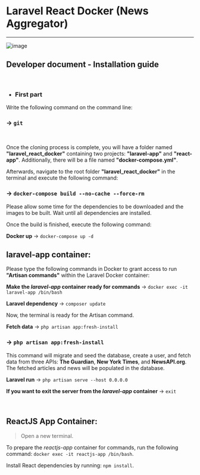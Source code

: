 Laravel React Docker (News Aggregator)
=======================================
***
 
![image](https://github.com/tanvirs2/laravel_react_docker/assets/11763906/4d89fafb-0ad5-4638-9ddc-141a47a1f7da)
 
## Developer document - Installation guide
 
<br/>
 
+ ### First part
 
Write the following command on the command line:
 
### → `git `
 
<br/>
 
 
Once the cloning process is complete, you will have a folder named **"laravel_react_docker"** 
containing two projects: **"laravel-app"** and **"react-app"**. 
Additionally, there will be a file named **"docker-compose.yml"**.
 
Afterwards, navigate to the root folder **"laravel_react_docker"** in the terminal 
and execute the following command:
 
### → `docker-compose build --no-cache --force-rm`
 
Please allow some time for the dependencies to be downloaded and the images to be built. 
Wait until all dependencies are installed.
 
Once the build is finished, execute the following command:
 
**Docker up** → `docker-compose up -d`
 
## laravel-app container:
 
Please type the following commands in Docker to grant access to run **"Artisan commands"** within the Laravel Docker container:
 
**Make the *laravel-app* container ready for commands** → `docker exec -it laravel-app /bin/bash`
 
**Laravel dependency** → `composer update`
 
Now, the terminal is ready for the Artisan command.
 
**Fetch data** → `php artisan app:fresh-install`
 
### → `php artisan app:fresh-install`
 
This command will migrate and seed the database, create a user, and fetch data from three APIs: **The Guardian**, **New York Times**, and **NewsAPI.org**. The fetched articles and news will be populated in the database.
 
 
**Laravel run** → `php artisan serve --host 0.0.0.0`
 
 
**If you want to exit the server from the *laravel-app* container** → `exit`
 
<br/>
 
## ReactJS App Container:
 
> Open a new terminal.
 
To prepare the *reactjs-app* container for commands, run the following command: `docker exec -it reactjs-app /bin/bash`.
 
Install React dependencies by running: `npm install`.
